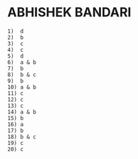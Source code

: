# ABHISHEK BANDARI #
```
1)  d
2)  b
3)  c
4)  c
5)  d
6)  a & b
7)  b
8)  b & c
9)  b
10) a & b
11) c
12) c
13) c
14) a & b
15) b
16) a
17) b
18) b & c
19) c
20) c
```

